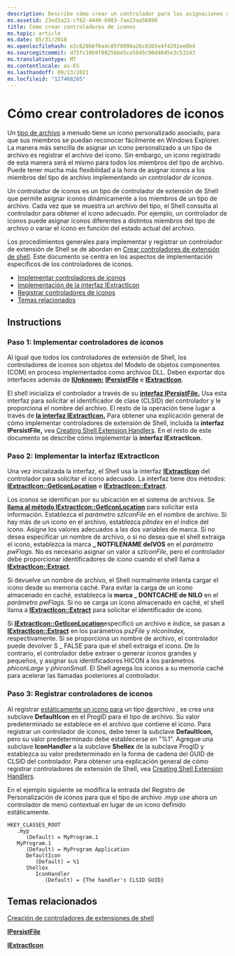 ```yaml
---
description: Describe cómo crear un controlador para las asignaciones de iconos personalizados.
ms.assetid: 23ed3a21-cf62-4440-b983-fae23aa56890
title: Cómo crear controladores de iconos
ms.topic: article
ms.date: 05/31/2018
ms.openlocfilehash: e2c620b6f6a4c05f8996a26c8365e4f4201ee0b4
ms.sourcegitcommit: d75fc10b9f0825bbe5ce5045c90d4045e3c53243
ms.translationtype: MT
ms.contentlocale: es-ES
ms.lasthandoff: 09/13/2021
ms.locfileid: "127468205"
---
```

# <a name="how-to-create-icon-handlers"></a>Cómo crear controladores de iconos

Un [tipo de archivo](fa-file-types.md) a menudo tiene un icono personalizado asociado, para que sus miembros se puedan reconocer fácilmente en Windows Explorer. La manera más sencilla de asignar un icono personalizado a un tipo de archivo es registrar el archivo del icono. Sin embargo, un icono registrado de esta manera será el mismo para todos los miembros del tipo de archivo. Puede tener mucha más flexibilidad a la hora de asignar iconos a los miembros del tipo de archivo implementando un controlador *de iconos*.

Un controlador de iconos es un tipo de controlador de extensión de Shell que permite asignar iconos dinámicamente a los miembros de un tipo de archivo. Cada vez que se muestra un archivo del tipo, el Shell consulta al controlador para obtener el icono adecuado. Por ejemplo, un controlador de iconos puede asignar iconos diferentes a distintos miembros del tipo de archivo o variar el icono en función del estado actual del archivo.

Los procedimientos generales para implementar y registrar un controlador de extensión de Shell se de abordan en [Crear controladores de extensión de shell](handlers.md). Este documento se centra en los aspectos de implementación específicos de los controladores de iconos.

-   [Implementar controladores de iconos](#step-1-implementing-icon-handlers)
-   [Implementación de la interfaz IExtractIcon](#step-2-implementing-the-iextracticon-interface)
-   [Registrar controladores de iconos](#step-3-registering-icon-handlers)
-   [Temas relacionados](#related-topics)

## <a name="instructions"></a>Instructions

### <a name="step-1-implementing-icon-handlers"></a>Paso 1: Implementar controladores de iconos

Al igual que todos los controladores de extensión de Shell, los controladores de iconos son objetos del Modelo de objetos componentes (COM) en proceso implementados como archivos DLL. Deben exportar dos interfaces además de [**IUnknown:**](/windows/win32/api/unknwn/nn-unknwn-iunknown) [**IPersistFile**](/windows/win32/api/objidl/nn-objidl-ipersistfile) e [**IExtractIcon**](/windows/win32/api/shlobj_core/nn-shlobj_core-iextracticona).

El shell inicializa el controlador a través de su [**interfaz IPersistFile.**](/windows/win32/api/objidl/nn-objidl-ipersistfile) Usa esta interfaz para solicitar el identificador de clase (CLSID) del controlador y le proporciona el nombre del archivo. El resto de la operación tiene lugar a través de [**la interfaz IExtractIcon.**](/windows/win32/api/shlobj_core/nn-shlobj_core-iextracticona) Para obtener una explicación general de cómo implementar controladores de extensión de Shell, incluida la **interfaz IPersistFile,** vea [Creating Shell Extension Handlers](handlers.md). En el resto de este documento se describe cómo implementar la **interfaz IExtractIcon.**

### <a name="step-2-implementing-the-iextracticon-interface"></a>Paso 2: Implementar la interfaz IExtractIcon

Una vez inicializada la interfaz, el Shell usa la interfaz [**IExtractIcon**](/windows/win32/api/shlobj_core/nn-shlobj_core-iextracticona) del controlador para solicitar el icono adecuado. La interfaz tiene dos métodos: [**IExtractIcon::GetIconLocation**](/windows/win32/api/shlobj_core/nf-shlobj_core-iextracticona-geticonlocation) e [**IExtractIcon::Extract**](/windows/win32/api/shlobj_core/nf-shlobj_core-iextracticona-extract).

Los iconos se identifican por su ubicación en el sistema de archivos. Se [**llama al método IExtractIcon::GetIconLocation**](/windows/win32/api/shlobj_core/nf-shlobj_core-iextracticona-geticonlocation) para solicitar esta información. Establezca el *parámetro szIconFile* en el nombre de archivo. Si hay más de un icono en el archivo, establezca *piIndex* en el índice del icono. Asigne los valores adecuados a las dos variables de marca. Si no desea especificar un nombre de archivo, o si no desea que el shell extraiga el icono, establezca la marca **\_ NOTFILENAME deIVOS** en el *parámetro pwFlags.* No es necesario asignar un valor a *szIconFile*, pero el controlador debe proporcionar identificadores de icono cuando el shell llama a [**IExtractIcon::Extract**](/windows/win32/api/shlobj_core/nf-shlobj_core-iextracticona-extract).

Si devuelve un nombre de archivo, el Shell normalmente intenta cargar el icono desde su memoria caché. Para evitar la carga de un icono almacenado en caché, establezca la **marca \_ DONTCACHE de NILO** en el *parámetro pwFlags.* Si no se carga un icono almacenado en caché, el shell llama a [**IExtractIcon::Extract**](/windows/win32/api/shlobj_core/nf-shlobj_core-iextracticona-extract) para solicitar el identificador de icono.

Si [**IExtractIcon::GetIconLocation**](/windows/win32/api/shlobj_core/nf-shlobj_core-iextracticona-geticonlocation)especificó un archivo e índice, se pasan a [**IExtractIcon::Extract**](/windows/win32/api/shlobj_core/nf-shlobj_core-iextracticona-extract) en los parámetros *pszFile* y *nIconIndex,* respectivamente. Si se proporciona un nombre de archivo, el controlador puede devolver S \_ FALSE para que el shell extraiga el icono. De lo contrario, el controlador debe extraer o generar iconos grandes y pequeños, y asignar sus identificadores HICON a los parámetros *phiconLarge* y *phiconSmall.* El Shell agrega los iconos a su memoria caché para acelerar las llamadas posteriores al controlador.

### <a name="step-3-registering-icon-handlers"></a>Paso 3: Registrar controladores de iconos

Al registrar [estáticamente un icono para](icon.md) un tipo [de](fa-file-types.md)archivo , se crea una subclave **DefaultIcon** en el ProgID para el tipo de archivo. Su valor predeterminado se establece en el archivo que contiene el icono. Para registrar un controlador de iconos, debe tener la subclave **DefaultIcon,** pero su valor predeterminado debe establecerse en "%1". Agregue una subclave **IconHandler** a la subclave **Shellex** de la subclave ProgID y establezca su valor predeterminado en la forma de cadena del GUID de CLSID del controlador. Para obtener una explicación general de cómo registrar controladores de extensión de Shell, vea [Creating Shell Extension Handlers](handlers.md).

En el ejemplo siguiente se [](icon.md) modifica la entrada del Registro de Personalización de iconos para que el tipo de archivo .myp use ahora un controlador de menú contextual en lugar de un icono definido estáticamente.

```
HKEY_CLASSES_ROOT
   .myp
      (Default) = MyProgram.1
   MyProgram.1
      (Default) = MyProgram Application
      DefaultIcon
         (Default) = %1
      Shellex
         IconHandler
            (Default) = {The handler's CLSID GUID}
```

## <a name="related-topics"></a>Temas relacionados

<dl> <dt>

[Creación de controladores de extensiones de shell](handlers.md)
</dt> <dt>

[**IPersistFile**](/windows/win32/api/objidl/nn-objidl-ipersistfile)
</dt> <dt>

[**IExtractIcon**](/windows/win32/api/shlobj_core/nn-shlobj_core-iextracticona)
</dt> </dl>

 

 
